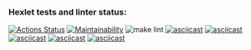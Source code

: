 ### Hexlet tests and linter status:

[![Actions Status](https://github.com/Kimpa4i/frontend-project-lvl1/workflows/hexlet-check/badge.svg)](https://github.com/Kimpa4i/frontend-project-lvl1/actions)
[![Maintainability](https://api.codeclimate.com/v1/badges/a99a88d28ad37a79dbf6/maintainability)](https://codeclimate.com/github/codeclimate/codeclimate/maintainability)
![make lint](https://github.com/Kimpa4i/frontend-project-lvl1/actions/workflows/make-lint.yml/badge.svg)
[![asciicast](https://asciinema.org/a/hwMvIB0PkU1GyH8AMMPA2rSJL.svg)](https://asciinema.org/a/hwMvIB0PkU1GyH8AMMPA2rSJL)
[![asciicast](https://asciinema.org/a/oZ7b9ZnTEloC0rfCoVUgXYrfP.svg)](https://asciinema.org/a/oZ7b9ZnTEloC0rfCoVUgXYrfP)
[![asciicast](https://asciinema.org/a/mlO37X9FDEE0OmJBuBWVAAjt2.svg)](https://asciinema.org/a/mlO37X9FDEE0OmJBuBWVAAjt2)
[![asciicast](https://asciinema.org/a/iFOsyZqJ4dWwHHMizMUYpotft.svg)](https://asciinema.org/a/iFOsyZqJ4dWwHHMizMUYpotft)
[![asciicast](https://asciinema.org/a/1YAC9Z7PBObKwUDLanPWCmABa.svg)](https://asciinema.org/a/1YAC9Z7PBObKwUDLanPWCmABa)